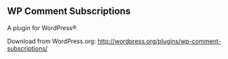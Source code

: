 ## WP Comment Subscriptions

A plugin for WordPress®.

Download from WordPress.org: http://wordpress.org/plugins/wp-comment-subscriptions/